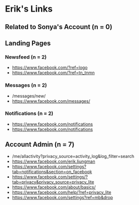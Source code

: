 # Erik's Links

## Related to Sonya's Account (n = 0)

## Landing Pages 
### Newsfeed (n = 2)
* https://www.facebook.com/?ref=logo
* https://www.facebook.com/?ref=tn_tnmn
### Messages (n = 2)
* /messages/new/
* https://www.facebook.com/messages/
### Notifications (n = 2)
* https://www.facebook.com/notifications
* https://www.facebook.com/notifications

## Account Admin (n = 7)
* /me/allactivity?privacy_source=activity_log&log_filter=search
* https://www.facebook.com/erik.ljungman
* https://www.facebook.com/settings?tab=notifications&section=on_facebook
* https://www.facebook.com/settings/?tab=privacy&privacy_source=privacy_lite
* https://www.facebook.com/about/basics/
* https://www.facebook.com/help/?ref=privacy_lite
* https://www.facebook.com/settings?ref=mb&drop
